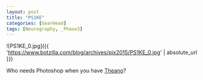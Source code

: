 ```yaml
---
layout: post
title: "PS1KE"
categories: [GearHead]
tags: [Neurography, _Phase3]
---
```


![PS1KE_0.jpg]({{ 'https://www.botzilla.com/blog/archives/pix2015/PS1KE_0.jpg' | absolute_url }})

Who needs Photoshop when you have [Theano](https://github.com/Theano/Theano)?
